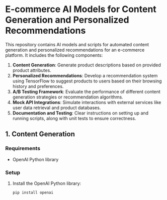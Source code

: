 # E-commerce AI Models for Content Generation and Personalized Recommendations

This repository contains AI models and scripts for automated content generation and personalized recommendations for an e-commerce platform. It includes the following components:

1. **Content Generation**: Generate product descriptions based on provided product attributes.
2. **Personalized Recommendations**: Develop a recommendation system using TensorFlow to suggest products to users based on their browsing history and preferences.
3. **A/B Testing Framework**: Evaluate the performance of different content generation strategies or recommendation algorithms.
4. **Mock API Integrations**: Simulate interactions with external services like user data retrieval and product databases.
5. **Documentation and Testing**: Clear instructions on setting up and running scripts, along with unit tests to ensure correctness.

## 1. Content Generation

### Requirements

- OpenAI Python library

### Setup

1. Install the OpenAI Python library:
   ```sh
   pip install openai
